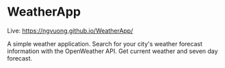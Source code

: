 # WeatherApp

Live: https://ngvuong.github.io/WeatherApp/

A simple weather application. Search for your city's weather forecast information with the OpenWeather API. Get current weather and seven day forecast.
